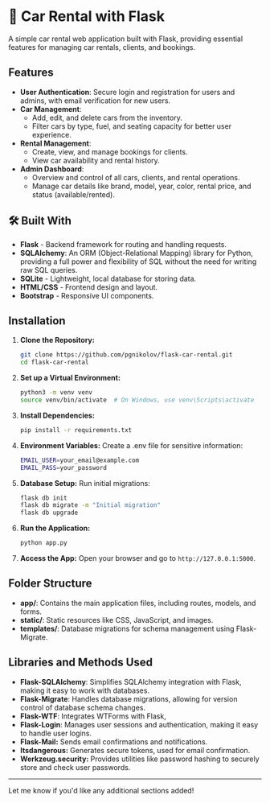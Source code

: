 # 🚗 Car Rental with Flask

A simple car rental web application built with Flask, providing essential features for managing car rentals, clients, and bookings.

## Features

- **User Authentication**: Secure login and registration for users and admins, with email verification for new users.
- **Car Management**: 
  - Add, edit, and delete cars from the inventory.
  - Filter cars by type, fuel, and seating capacity for better user experience.
- **Rental Management**: 
  - Create, view, and manage bookings for clients.
  - View car availability and rental history.
- **Admin Dashboard**: 
  - Overview and control of all cars, clients, and rental operations.
  - Manage car details like brand, model, year, color, rental price, and status (available/rented).
  

## 🛠️ Built With

- **Flask** - Backend framework for routing and handling requests.
- **SQLAlchemy**: An ORM (Object-Relational Mapping) library for Python, providing a full power and flexibility of SQL without the need for writing raw SQL queries.
- **SQLite** - Lightweight, local database for storing data.
- **HTML/CSS** - Frontend design and layout.
- **Bootstrap** - Responsive UI components.

## Installation

1. **Clone the Repository:**
   ```bash
   git clone https://github.com/pgnikolov/flask-car-rental.git
   cd flask-car-rental
   ```

2. **Set up a Virtual Environment:**
   ```bash
   python3 -m venv venv
   source venv/bin/activate  # On Windows, use venv\Scripts\activate
   ```

3. **Install Dependencies:**
   ```bash
   pip install -r requirements.txt
   ```

4. **Environment Variables:** Create a .env file for sensitive information:
    ```bash
   EMAIL_USER=your_email@example.com
   EMAIL_PASS=your_password
    ```

5. **Database Setup:** Run initial migrations:
    ```bash
    flask db init
    flask db migrate -m "Initial migration"
    flask db upgrade
    ```
6. **Run the Application:**
   ```bash
   python app.py
   ```

7. **Access the App:**
   Open your browser and go to `http://127.0.0.1:5000`.


## Folder Structure

- **app/**: Contains the main application files, including routes, models, and forms.
- **static/**: Static resources like CSS, JavaScript, and images.
- **templates/**: Database migrations for schema management using Flask-Migrate.


## Libraries and Methods Used

- **Flask-SQLAlchemy**: Simplifies SQLAlchemy integration with Flask, making it easy to work with databases.
- **Flask-Migrate**: Handles database migrations, allowing for version control of database schema changes.
- **Flask-WTF**: Integrates WTForms with Flask,
- **Flask-Login**: Manages user sessions and authentication, making it easy to handle user logins.
- **Flask-Mail:** Sends email confirmations and notifications.
- **Itsdangerous:** Generates secure tokens, used for email confirmation. 
- **Werkzeug.security:** Provides utilities like password hashing to securely store and check user passwords.



--- 

Let me know if you'd like any additional sections added!